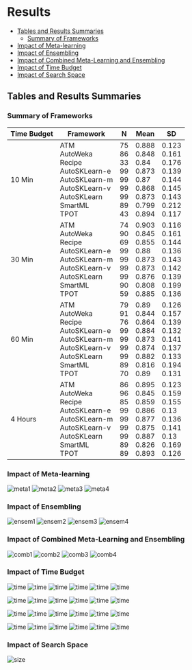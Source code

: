 
# Results
* [Tables and Results Summaries](#tables-and-results-summaries)
  * [Summary of Frameworks](#summary-of-frameworks)
* [Impact of Meta-learning](#impact-of-meta-learning)
* [Impact of Ensembling](#impact-of-ensembling)
* [Impact of Combined Meta-Learning and Ensembling](#impact-of-combined-meta-learning-and-ensembling)
* [Impact of Time Budget](#impact-of-time-budget)
* [Impact of Search Space](#impact-of-search-space)



## Tables and Results Summaries

### Summary of Frameworks

| Time Budget | Framework                                                                                      | N                          | Mean                                                  | SD                                                    |
|-------------|------------------------------------------------------------------------------------------------|----------------------------|-------------------------------------------------------|-------------------------------------------------------|
| 10 Min      | ATM <br> AutoWeka  <br> Recipe <br>  AutoSKLearn-e  <br> AutoSKLearn-m  <br> AutoSKLearn-v  <br> AutoSKLearn  <br> SmartML  <br> TPOT | 75 <br> 86 <br>33 <br>99 <br>99<br> 99 <br>99<br> 89<br> 43 | 0.888 <br>0.848<br> 0.84 <br>0.873 <br>0.87<br> 0.868 <br> 0.873<br> 0.799 <br>0.894   | 0.123 <br>0.161<br> 0.176 <br>0.139<br> 0.144 <br>0.145<br> 0.143 <br>0.212 <br>0.117 |
| 30 Min      | ATM <br> AutoWeka  <br> Recipe <br>  AutoSKLearn-e  <br> AutoSKLearn-m  <br> AutoSKLearn-v  <br> AutoSKLearn  <br> SmartML  <br> TPOT | 74 <br>90<br> 69<br> 99<br> 99 <br>99 <br>99 <br>90<br> 59 | 0.903<br> 0.845<br> 0.855 <br>0.88 <br>0.873<br> 0.873 <br>0.876 <br>0.808<br> 0.885  | 0.116<br> 0.161<br> 0.144<br> 0.136 <br>0.143 <br>0.142 <br>0.139 <br>0.199 <br>0.136 |
| 60 Min      | ATM <br> AutoWeka  <br> Recipe <br>  AutoSKLearn-e  <br> AutoSKLearn-m  <br> AutoSKLearn-v  <br> AutoSKLearn  <br> SmartML  <br> TPOT | 79 <br>91 <br>76 <br>99<br> 99<br> 99<br> 99<br> 89<br> 70 | 0.89<br> 0.844 <br>0.864 <br>0.884<br> 0.873<br> 0.874 <br>0.882 <br>0.816 <br>0.89   | 0.126 <br>0.157 <br>0.139 <br>0.132<br> 0.141 <br>0.137 <br>0.133 <br>0.194 <br>0.131 |
| 4 Hours    | ATM <br> AutoWeka  <br> Recipe <br>  AutoSKLearn-e  <br> AutoSKLearn-m  <br> AutoSKLearn-v  <br> AutoSKLearn  <br> SmartML  <br> TPOT | 86<br> 96<br> 85<br> 99 <br>99 <br>99<br> 99 <br>89 <br>89 | 0.895<br> 0.845<br> 0.859<br> 0.886<br> 0.877<br> 0.875<br> 0.887 <br>0.826<br> 0.893 | 0.123 <br>0.159<br> 0.155 <br>0.13 <br>0.136<br> 0.141<br> 0.13 <br>0.169 <br>0.126   |
### Impact of Meta-learning
![meta1](https://raw.githubusercontent.com/DataSystemsGroupUT/AutoMLMicroAnalysis/master/docs/data/006MetaLearningEffectAll10min.png)
![meta2](https://raw.githubusercontent.com/DataSystemsGroupUT/AutoMLMicroAnalysis/master/docs/data/007MetaLearningEffectAll30min.png)
![meta3](https://raw.githubusercontent.com/DataSystemsGroupUT/AutoMLMicroAnalysis/master/docs/data/008MetaLearningEffectAll60min.png)
![meta4](https://raw.githubusercontent.com/DataSystemsGroupUT/AutoMLMicroAnalysis/master/docs/data/009MetaLearningEffectAll4hours.png)


### Impact of Ensembling
![ensem1](https://raw.githubusercontent.com/DataSystemsGroupUT/AutoMLMicroAnalysis/master/docs/data/011EnsemblingEffectAll10min.png)
![ensem2](https://raw.githubusercontent.com/DataSystemsGroupUT/AutoMLMicroAnalysis/master/docs/data/012EnsemblingEffectAll30min.png)
![ensem3](https://raw.githubusercontent.com/DataSystemsGroupUT/AutoMLMicroAnalysis/master/docs/data/013EnsemblingEffectAll60min.png)
![ensem4](https://raw.githubusercontent.com/DataSystemsGroupUT/AutoMLMicroAnalysis/master/docs/data/bench_figs/Effect_of_Ensembling_(4_Hours).png)

### Impact of Combined Meta-Learning and Ensembling
![comb1](https://raw.githubusercontent.com/DataSystemsGroupUT/AutoMLMicroAnalysis/master/docs/data/bench_figs/Effect_of_Combined_Meta-Learning_and_Ensembling._(10_Min).png)
![comb2](https://raw.githubusercontent.com/DataSystemsGroupUT/AutoMLMicroAnalysis/master/docs/data/bench_figs/Effect_of_Combined_Meta-Learning_and_Ensembling._(30_Min).png)
![comb3](https://raw.githubusercontent.com/DataSystemsGroupUT/AutoMLMicroAnalysis/master/docs/data/bench_figs/Effect_of_Combined_Meta-Learning_and_Ensembling._(60_Min).png)
![comb4](https://raw.githubusercontent.com/DataSystemsGroupUT/AutoMLMicroAnalysis/master/docs/data/bench_figs/Effect_of_Combined_Meta-Learning_and_Ensembling._(4_Hourse).png)
### Impact of Time Budget
![time](https://raw.githubusercontent.com/DataSystemsGroupUT/AutoMLMicroAnalysis/master/docs/data/bench_figs/Effect_of_time_budget_Increasing_for_AutoSKLearn_(30_Min-10_Min).png)
![time](https://raw.githubusercontent.com/DataSystemsGroupUT/AutoMLMicroAnalysis/master/docs/data/bench_figs/Effect_of_time_budget_Increasing_for_AutoSKLearn_(60_Min-10_Min).png)
![time](https://raw.githubusercontent.com/DataSystemsGroupUT/AutoMLMicroAnalysis/master/docs/data/bench_figs/Effect_of_time_budget_Increasing_for_AutoSKLearn_(4_Hours-10_Min).png)
![time](https://raw.githubusercontent.com/DataSystemsGroupUT/AutoMLMicroAnalysis/master/docs/data/bench_figs/Effect_of_time_budget_Increasing_for_AutoSKLearn_(60_Min-30_Min).png)
![time](https://raw.githubusercontent.com/DataSystemsGroupUT/AutoMLMicroAnalysis/master/docs/data/bench_figs/Effect_of_time_budget_Increasing_for_AutoSKLearn_(4_Hours-30_Min).png)
![time](https://raw.githubusercontent.com/DataSystemsGroupUT/AutoMLMicroAnalysis/master/docs/data/bench_figs/Effect_of_time_budget_Increasing_for_AutoSKLearn_(4_Hours-60_Min).png)

![time](https://raw.githubusercontent.com/DataSystemsGroupUT/AutoMLMicroAnalysis/master/docs/data/bench_figs/Effect_of_time_budget_Increasing_for_AutoSKLearn-m_(30_Min-10_Min).png)
![time](https://raw.githubusercontent.com/DataSystemsGroupUT/AutoMLMicroAnalysis/master/docs/data/bench_figs/Effect_of_time_budget_Increasing_for_AutoSKLearn-m_(60_Min-10_Min).png)
![time](https://raw.githubusercontent.com/DataSystemsGroupUT/AutoMLMicroAnalysis/master/docs/data/bench_figs/Effect_of_time_budget_Increasing_for_AutoSKLearn-m_(4_Hours-10_Min).png)
![time](https://raw.githubusercontent.com/DataSystemsGroupUT/AutoMLMicroAnalysis/master/docs/data/bench_figs/Effect_of_time_budget_Increasing_for_AutoSKLearn-m_(60_Min-30_Min).png)
![time](https://raw.githubusercontent.com/DataSystemsGroupUT/AutoMLMicroAnalysis/master/docs/data/bench_figs/Effect_of_time_budget_Increasing_for_AutoSKLearn-m_(4_Hours-30_Min).png)
![time](https://raw.githubusercontent.com/DataSystemsGroupUT/AutoMLMicroAnalysis/master/docs/data/bench_figs/Effect_of_time_budget_Increasing_for_AutoSKLearn-m_(4_Hours-60_Min).png)


![time](https://raw.githubusercontent.com/DataSystemsGroupUT/AutoMLMicroAnalysis/master/docs/data/bench_figs/Effect_of_time_budget_Increasing_for_AutoSKLearn-e_(30_Min-10_Min).png)
![time](https://raw.githubusercontent.com/DataSystemsGroupUT/AutoMLMicroAnalysis/master/docs/data/bench_figs/Effect_of_time_budget_Increasing_for_AutoSKLearn-e_(60_Min-10_Min).png)
![time](https://raw.githubusercontent.com/DataSystemsGroupUT/AutoMLMicroAnalysis/master/docs/data/bench_figs/Effect_of_time_budget_Increasing_for_AutoSKLearn-e_(4_Hours-10_Min).png)
![time](https://raw.githubusercontent.com/DataSystemsGroupUT/AutoMLMicroAnalysis/master/docs/data/bench_figs/Effect_of_time_budget_Increasing_for_AutoSKLearn-e_(60_Min-30_Min).png)
![time](https://raw.githubusercontent.com/DataSystemsGroupUT/AutoMLMicroAnalysis/master/docs/data/bench_figs/Effect_of_time_budget_Increasing_for_AutoSKLearn-e_(4_Hours-30_Min).png)
![time](https://raw.githubusercontent.com/DataSystemsGroupUT/AutoMLMicroAnalysis/master/docs/data/bench_figs/Effect_of_time_budget_Increasing_for_AutoSKLearn-e_(4_Hours-60_Min).png)

![time](https://raw.githubusercontent.com/DataSystemsGroupUT/AutoMLMicroAnalysis/master/docs/data/bench_figs/Effect_of_time_budget_Increasing_for_AutoSKLearn-v_(30_Min-10_Min).png)
![time](https://raw.githubusercontent.com/DataSystemsGroupUT/AutoMLMicroAnalysis/master/docs/data/bench_figs/Effect_of_time_budget_Increasing_for_AutoSKLearn-v_(60_Min-10_Min).png)
![time](https://raw.githubusercontent.com/DataSystemsGroupUT/AutoMLMicroAnalysis/master/docs/data/bench_figs/Effect_of_time_budget_Increasing_for_AutoSKLearn-v_(4_Hours-10_Min).png)
![time](https://raw.githubusercontent.com/DataSystemsGroupUT/AutoMLMicroAnalysis/master/docs/data/bench_figs/Effect_of_time_budget_Increasing_for_AutoSKLearn-v_(60_Min-30_Min).png)
![time](https://raw.githubusercontent.com/DataSystemsGroupUT/AutoMLMicroAnalysis/master/docs/data/bench_figs/Effect_of_time_budget_Increasing_for_AutoSKLearn-v_(4_Hours-30_Min).png)
![time](https://raw.githubusercontent.com/DataSystemsGroupUT/AutoMLMicroAnalysis/master/docs/data/bench_figs/Effect_of_time_budget_Increasing_for_AutoSKLearn-v_(4_Hours-60_Min).png)
### Impact of Search Space
![size](https://raw.githubusercontent.com/DataSystemsGroupUT/AutoMLMicroAnalysis/master/docs/data/Accuracyfcand3cfor30minutes.png)

